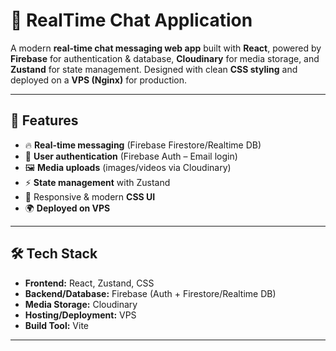 # 💬 RealTime Chat Application

A modern **real-time chat messaging web app** built with **React**, powered by **Firebase** for authentication & database, **Cloudinary** for media storage, and **Zustand** for state management. Designed with clean **CSS styling** and deployed on a **VPS (Nginx)** for production.

---

## 🚀 Features
- 🔥 **Real-time messaging** (Firebase Firestore/Realtime DB)
- 👤 **User authentication** (Firebase Auth – Email login)
- 🖼️ **Media uploads** (images/videos via Cloudinary)
- ⚡ **State management** with Zustand
- 🎨 Responsive & modern **CSS UI**
- 🌍 **Deployed on VPS** 
---

## 🛠️ Tech Stack
- **Frontend:** React, Zustand, CSS
- **Backend/Database:** Firebase (Auth + Firestore/Realtime DB)
- **Media Storage:** Cloudinary
- **Hosting/Deployment:** VPS 
- **Build Tool:** Vite

---


